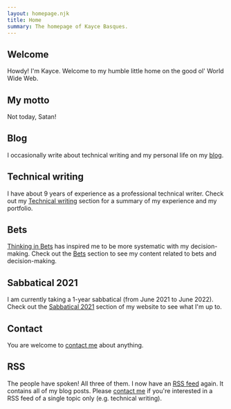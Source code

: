 ```yaml
---
layout: homepage.njk
title: Home
summary: The homepage of Kayce Basques.
---
```


<section class="homepage--section">
  <h2>Welcome</h2>
  <p>
    Howdy! I'm Kayce. Welcome to my humble little home
    on the good ol' World Wide Web.
  </p>
</section>
<section class="homepage--section">
  <h2>My motto</h2>
  <p>
    Not today, Satan!
  </p>
</section>
<section class="homepage--section">
  <h2>Blog</h2>
  <p>
    I occasionally write about technical writing and my personal
    life on my <a href="/blog/">blog</a>.
  </p>
</section>
<section class="homepage--section">
  <h2>Technical writing</h2>
  <p>
    I have about 9 years of experience as a professional
    technical writer. Check out my
    <a href="/technical-writing/">Technical writing</a>
    section for a summary of my experience and my portfolio.
  </p>
</section>
<section class="homepage--section">
  <h2>Bets</h2>
  <p>
    <a href="https://www.annieduke.com/books/">Thinking in Bets</a>
    has inspired me to be more systematic with my decision-making.
    Check out the <a href="/bets">Bets</a> section to see my content
    related to bets and decision-making.
  </p>
</section>
<section class="homepage--section">
  <h2>Sabbatical 2021</h2>
  <p>
    I am currently taking a 1-year sabbatical (from June 2021 to June 2022).
    Check out the <a href="/sabbatical/">Sabbatical 2021</a> section
    of my website to see what I'm up to.
  </p>
</section>
<section class="homepage--section">
  <h2>Contact</h2>
  <p>
    You are welcome to <a href="/contact/">contact me</a>
    about anything.
  </p>
</section>
<section class="homepage--section">
  <h2>RSS</h2>
  <p>
    The people have spoken! All three of them. I now have
    an <a href="/feed.xml">RSS feed</a> again. It contains
    all of my blog posts. Please <a href="/contact/">contact me</a>
    if you're interested in a RSS feed of a single topic only (e.g.
    technical writing).
  </p>
</section>
